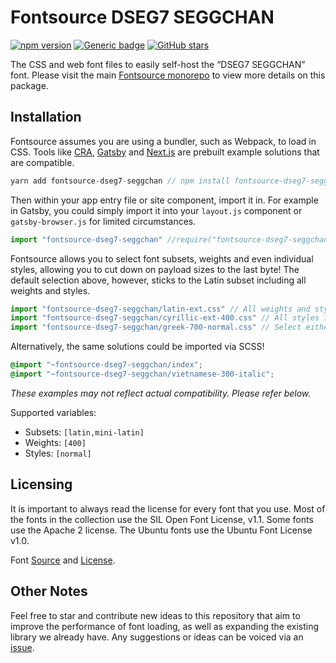 # Fontsource DSEG7 SEGGCHAN
[![npm version](https://badge.fury.io/js/fontsource-dseg7-seggchan.svg)](https://github.com/DecliningLotus/fontsource) [![Generic badge](https://img.shields.io/badge/fontsource-passing-brightgreen)](https://github.com/DecliningLotus/fontsource) [![GitHub stars](https://img.shields.io/github/stars/DecliningLotus/fontsource.svg?style=social&label=Star&maxAge=2592000)](https://GitHub.com/DecliningLotus/fontsource/stargazers/)

The CSS and web font files to easily self-host the “DSEG7 SEGGCHAN” font. Please visit the main [Fontsource monorepo](https://github.com/DecliningLotus/fontsource) to view more details on this package.

## Installation

Fontsource assumes you are using a bundler, such as Webpack, to load in CSS. Tools like [CRA](https://create-react-app.dev/), [Gatsby](https://www.gatsbyjs.org/) and [Next.js](https://nextjs.org/) are prebuilt example solutions that are compatible.

```javascript
yarn add fontsource-dseg7-seggchan // npm install fontsource-dseg7-seggchan
```

Then within your app entry file or site component, import it in. For example in Gatsby, you could simply import it into your `layout.js` component or `gatsby-browser.js` for limited circumstances.

```javascript
import "fontsource-dseg7-seggchan" //require("fontsource-dseg7-seggchan")
```

Fontsource allows you to select font subsets, weights and even individual styles, allowing you to cut down on payload sizes to the last byte! The default selection above, however, sticks to the Latin subset including all weights and styles.

```javascript
import "fontsource-dseg7-seggchan/latin-ext.css" // All weights and styles included.
import "fontsource-dseg7-seggchan/cyrillic-ext-400.css" // All styles included.
import "fontsource-dseg7-seggchan/greek-700-normal.css" // Select either normal or italic.
```

Alternatively, the same solutions could be imported via SCSS!

```scss
@import "~fontsource-dseg7-seggchan/index";
@import "~fontsource-dseg7-seggchan/vietnamese-300-italic";
```

_These examples may not reflect actual compatibility. Please refer below._

Supported variables:
- Subsets: `[latin,mini-latin]`
- Weights: `[400]`
- Styles: `[normal]`

## Licensing 

It is important to always read the license for every font that you use.
Most of the fonts in the collection use the SIL Open Font License, v1.1. Some fonts use the Apache 2 license. The Ubuntu fonts use the Ubuntu Font License v1.0.

Font [Source](https://www.keshikan.net/fonts-e.html) and [License](https://github.com/keshikan/DSEG/blob/master/DSEG-LICENSE.txt).

## Other Notes

Feel free to star and contribute new ideas to this repository that aim to improve the performance of font loading, as well as expanding the existing library we already have. Any suggestions or ideas can be voiced via an [issue](https://github.com/DecliningLotus/fontsource/issues).


